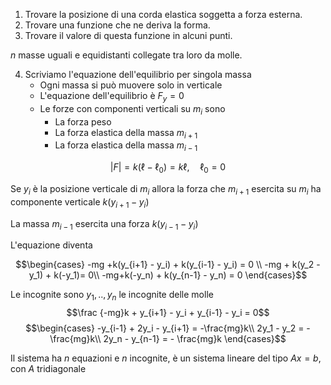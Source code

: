 1. Trovare la posizione di una corda elastica soggetta a forza esterna.
2. Trovare una funzione che ne deriva la forma.
3. Trovare il valore di questa funzione in alcuni punti.

$n$ masse uguali e equidistanti collegate tra loro da molle.

4. Scriviamo l'equazione dell'equilibrio per singola massa
	- Ogni massa si può muovere solo in verticale
	- L'equazione dell'equilibrio è $F_y=0$
	- Le forze con componenti verticali su $m_i$ sono
		- La forza peso
		- La forza elastica della massa $m_{i+1}$
		- La forza elastica della massa $m_{i-1}$

$$|F|=k(\ell - \ell_0)=k\ell,\quad \ell_0=0$$

Se $y_i$ è la posizione verticale di $m_i$ allora la forza che $m_{i+1}$ esercita su $m_i$ ha componente verticale $k(y_{i+1} - y_{i})$

La massa $m_{i-1}$ esercita una forza $k(y_{i-1} - y_i)$

L'equazione diventa

$$\begin{cases}
-mg +k(y_{i+1} - y_i) + k(y_{i-1} - y_i) = 0 \\
-mg + k(y_2 - y_1) + k(-y_1)= 0\\
-mg+k(-y_n) + k(y_{n-1} - y_n) = 0
\end{cases}$$

Le incognite sono $y_1,..,y_n$ le incognite delle molle
$$\frac {-mg}k + y_{i+1} - y_i + y_{i-1} - y_i = 0$$
$$\begin{cases}
-y_{i-1} + 2y_i - y_{i+1} = -\frac{mg}k\\
2y_1 - y_2 = - \frac{mg}k\\
2y_n - y_{n-1} = - \frac{mg}k
\end{cases}$$

Il sistema ha $n$ equazioni e $n$ incognite, è un sistema lineare del tipo $Ax=b$, con $A$ tridiagonale